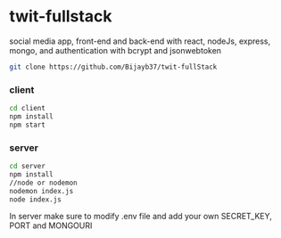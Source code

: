 # twit-fullstack
social media app, front-end and back-end with react, nodeJs, express, mongo, and authentication with bcrypt and jsonwebtoken

```bash
git clone https://github.com/Bijayb37/twit-fullStack
```
### client
```bash
cd client
npm install
npm start
```
### server
```bash
cd server
npm install
//node or nodemon
nodemon index.js
node index.js
```
In server make sure to modify .env file and add your own SECRET_KEY, PORT and MONGOURI
